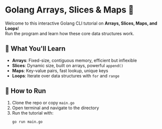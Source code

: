 # Golang Arrays, Slices & Maps 🚀

Welcome to this interactive Golang CLI tutorial on **Arrays, Slices, Maps, and Loops**!  
Run the program and learn how these core data structures work.

## 📜 What You'll Learn
- **Arrays**: Fixed-size, contiguous memory, efficient but inflexible
- **Slices**: Dynamic size, built on arrays, powerful `append()`
- **Maps**: Key-value pairs, fast lookup, unique keys
- **Loops**: Iterate over data structures with `for` and `range`

## 🚀 How to Run
1. Clone the repo or copy `main.go`
2. Open terminal and navigate to the directory
3. Run the tutorial with:
   ```sh
   go run main.go
